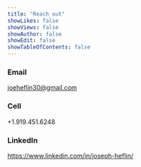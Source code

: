 ```yaml
---
title: "Reach out"
showLikes: false
showViews: false
showAuthor: false
showEdit: false
showTableOfContents: false
---
```


### Email
joeheflin30@gmail.com
### Cell
+1.919.451.6248
### LinkedIn
https://www.linkedin.com/in/joseph-heflin/